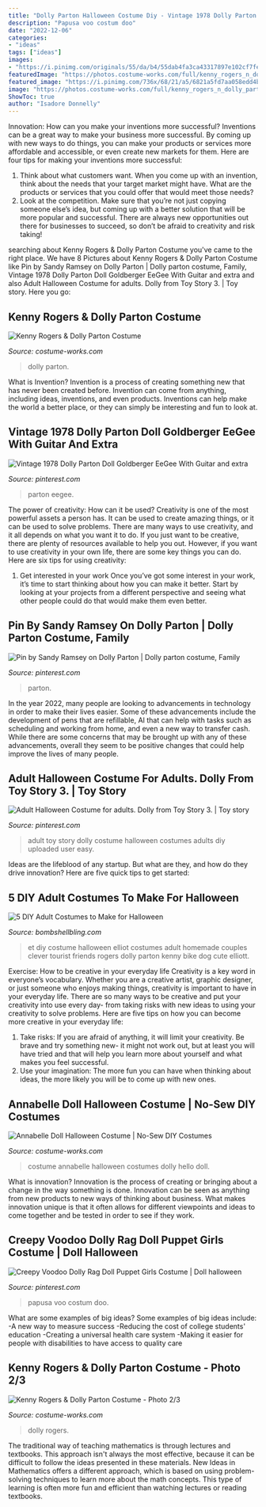 ```yaml
---
title: "Dolly Parton Halloween Costume Diy - Vintage 1978 Dolly Parton Doll Goldberger Eegee With Guitar And Extra"
description: "Papusa voo costum doo"
date: "2022-12-06"
categories:
- "ideas"
tags: ["ideas"]
images:
- "https://i.pinimg.com/originals/55/da/b4/55dab4fa3ca43317897e102cf7fe1cb2.jpg"
featuredImage: "https://photos.costume-works.com/full/kenny_rogers_n_dolly_parton1.jpg"
featured_image: "https://i.pinimg.com/736x/68/21/a5/6821a5fd7aa058edd4b13e80584ccdee.jpg"
image: "https://photos.costume-works.com/full/kenny_rogers_n_dolly_parton2.jpg"
ShowToc: true
author: "Isadore Donnelly"
---
```



Innovation: How can you make your inventions more successful?
Inventions can be a great way to make your business more successful. By coming up with new ways to do things, you can make your products or services more affordable and accessible, or even create new markets for them. Here are four tips for making your inventions more successful:
1. Think about what customers want. When you come up with an invention, think about the needs that your target market might have. What are the products or services that you could offer that would meet those needs?
2. Look at the competition. Make sure that you’re not just copying someone else’s idea, but coming up with a better solution that will be more popular and successful. There are always new opportunities out there for businesses to succeed, so don’t be afraid to creativity and risk taking!

	

		
searching about Kenny Rogers &amp; Dolly Parton Costume you've came to the right place. We have 8 Pictures about Kenny Rogers &amp; Dolly Parton Costume like Pin by Sandy Ramsey on Dolly Parton | Dolly parton costume, Family, Vintage 1978 Dolly Parton Doll Goldberger EeGee With Guitar and extra and also Adult Halloween Costume for adults. Dolly from Toy Story 3. | Toy story. Here you go:
		
    
## Kenny Rogers &amp; Dolly Parton Costume

<img loading=lazy src="https://photos.costume-works.com/full/kenny_rogers_n_dolly_parton1.jpg" onerror="this.onerror=null;this.src='https://tse3.mm.bing.net/th?id=OIP.tLqLPg1D6MTbl5rzUBBjbgHaPh&amp;pid=15.1';" alt="Kenny Rogers &amp; Dolly Parton Costume">

_Source: costume-works.com_

>dolly parton. 

	

What is Invention?
Invention is a process of creating something new that has never been created before. Invention can come from anything, including ideas, inventions, and even products. Inventions can help make the world a better place, or they can simply be interesting and fun to look at.

    
## Vintage 1978 Dolly Parton Doll Goldberger EeGee With Guitar And Extra

<img loading=lazy src="https://i.pinimg.com/736x/68/21/a5/6821a5fd7aa058edd4b13e80584ccdee.jpg" onerror="this.onerror=null;this.src='https://tse3.mm.bing.net/th?id=OIP.DNS1pQmcn_ok3j4hIgJnlAHaL2&amp;pid=15.1';" alt="Vintage 1978 Dolly Parton Doll Goldberger EeGee With Guitar and extra">

_Source: pinterest.com_

>parton eegee. 

	

The power of creativity: How can it be used?
Creativity is one of the most powerful assets a person has. It can be used to create amazing things, or it can be used to solve problems. There are many ways to use creativity, and it all depends on what you want it to do. If you just want to be creative, there are plenty of resources available to help you out. However, if you want to use creativity in your own life, there are some key things you can do. Here are six tips for using creativity: 
1. Get interested in your work
Once you’ve got some interest in your work, it’s time to start thinking about how you can make it better. Start by looking at your projects from a different perspective and seeing what other people could do that would make them even better.

    
## Pin By Sandy Ramsey On Dolly Parton | Dolly Parton Costume, Family

<img loading=lazy src="https://i.pinimg.com/originals/5a/e8/e0/5ae8e0454d67a785f5d2ecf50613c4a6.jpg" onerror="this.onerror=null;this.src='https://tse2.mm.bing.net/th?id=OIP.lPmeVhnwBLWP_jAnAHdizwHaJ4&amp;pid=15.1';" alt="Pin by Sandy Ramsey on Dolly Parton | Dolly parton costume, Family">

_Source: pinterest.com_

>parton. 

	

In the year 2022, many people are looking to advancements in technology in order to make their lives easier. Some of these advancements include the development of pens that are refillable, AI that can help with tasks such as scheduling and working from home, and even a new way to transfer cash. While there are some concerns that may be brought up with any of these advancements, overall they seem to be positive changes that could help improve the lives of many people.

    
## Adult Halloween Costume For Adults. Dolly From Toy Story 3. | Toy Story

<img loading=lazy src="https://i.pinimg.com/originals/55/da/b4/55dab4fa3ca43317897e102cf7fe1cb2.jpg" onerror="this.onerror=null;this.src='https://tse1.mm.bing.net/th?id=OIP.DKR-dRxhtzflnnnLMj4WRQHaMt&amp;pid=15.1';" alt="Adult Halloween Costume for adults. Dolly from Toy Story 3. | Toy story">

_Source: pinterest.com_

>adult toy story dolly costume halloween costumes adults diy uploaded user easy. 

	

Ideas are the lifeblood of any startup. But what are they, and how do they drive innovation? Here are five quick tips to get started: 

    
## 5 DIY Adult Costumes To Make For Halloween

<img loading=lazy src="http://www.creatingreallyawesomefreethings.com/wp-content/uploads/2013/11/1394391_10101666099674987_577171020_n.jpg" onerror="this.onerror=null;this.src='https://tse3.mm.bing.net/th?id=OIP.IjbOB0MX4asHuqoXheZhxwHaHa&amp;pid=15.1';" alt="5 DIY Adult Costumes to Make for Halloween">

_Source: bombshellbling.com_

>et diy costume halloween elliot costumes adult homemade couples clever tourist friends rogers dolly parton kenny bike dog cute elliott. 

	

Exercise: How to be creative in your everyday life
Creativity is a key word in everyone’s vocabulary. Whether you are a creative artist, graphic designer, or just someone who enjoys making things, creativity is important to have in your everyday life. There are so many ways to be creative and put your creativity into use every day- from taking risks with new ideas to using your creativity to solve problems. Here are five tips on how you can become more creative in your everyday life: 
1. Take risks: If you are afraid of anything, it will limit your creativity. Be brave and try something new- it might not work out, but at least you will have tried and that will help you learn more about yourself and what makes you feel successful. 
2. Use your imagination: The more fun you can have when thinking about ideas, the more likely you will be to come up with new ones.

    
## Annabelle Doll Halloween Costume | No-Sew DIY Costumes

<img loading=lazy src="https://photos.costume-works.com/full/annabelle3.jpg" onerror="this.onerror=null;this.src='https://tse4.mm.bing.net/th?id=OIP.wZtGIpw6yU_fFfEb6GSn0QHaJ3&amp;pid=15.1';" alt="Annabelle Doll Halloween Costume | No-Sew DIY Costumes">

_Source: costume-works.com_

>costume annabelle halloween costumes dolly hello doll. 

	

What is innovation?
Innovation is the process of creating or bringing about a change in the way something is done. Innovation can be seen as anything from new products to new ways of thinking about business. What makes innovation unique is that it often allows for different viewpoints and ideas to come together and be tested in order to see if they work.

    
## Creepy Voodoo Dolly Rag Doll Puppet Girls Costume | Doll Halloween

<img loading=lazy src="https://i.pinimg.com/originals/f1/ee/e6/f1eee6532e492ed9d6d55591d2e41ea2.jpg" onerror="this.onerror=null;this.src='https://tse3.mm.bing.net/th?id=OIP.PGbZhVNOfFB6e7EkqFaz1gHaNh&amp;pid=15.1';" alt="Creepy Voodoo Dolly Rag Doll Puppet Girls Costume | Doll halloween">

_Source: pinterest.com_

>papusa voo costum doo. 

	

What are some examples of big ideas?
Some examples of big ideas include: 
-A new way to measure success 
-Reducing the cost of college students' education 
-Creating a universal health care system
-Making it easier for people with disabilities to have access to quality care

    
## Kenny Rogers &amp; Dolly Parton Costume - Photo 2/3

<img loading=lazy src="https://photos.costume-works.com/full/kenny_rogers_n_dolly_parton2.jpg" onerror="this.onerror=null;this.src='https://tse4.mm.bing.net/th?id=OIP.MlYMUCIWI3p4WCYOYC9SvQHaHX&amp;pid=15.1';" alt="Kenny Rogers &amp; Dolly Parton Costume - Photo 2/3">

_Source: costume-works.com_

>dolly rogers. 

	

The traditional way of teaching mathematics is through lectures and textbooks. This approach isn't always the most effective, because it can be difficult to follow the ideas presented in these materials. New Ideas in Mathematics offers a different approach, which is based on using problem-solving techniques to learn more about the math concepts. This type of learning is often more fun and efficient than watching lectures or reading textbooks.

